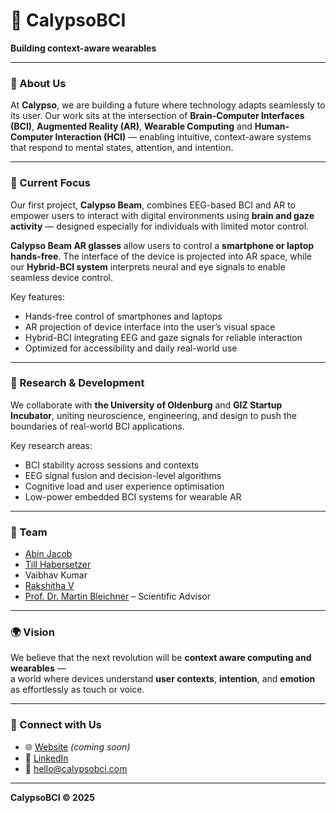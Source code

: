 # 🧠 CalypsoBCI  
**Building context-aware wearables**

---

### 🌊 About Us  
At **Calypso**, we are building a future where technology adapts seamlessly to its user. Our work sits at the intersection of **Brain-Computer Interfaces (BCI)**, **Augmented Reality (AR)**, **Wearable Computing** and **Human-Computer Interaction (HCI)** — enabling intuitive, context-aware systems that respond to mental states, attention, and intention.

---

### 🔬 Current Focus  
Our first project, **Calypso Beam**, combines EEG-based BCI and AR to empower users to interact with digital environments using **brain and gaze activity** — designed especially for individuals with limited motor control.  

**Calypso Beam AR glasses** allow users to control a **smartphone or laptop hands-free**. The interface of the device is projected into AR space, while our **Hybrid-BCI system** interprets neural and eye signals to enable seamless device control.  

Key features:
- Hands-free control of smartphones and laptops  
- AR projection of device interface into the user’s visual space  
- Hybrid-BCI integrating EEG and gaze signals for reliable interaction  
- Optimized for accessibility and daily real-world use

---

### 🧠 Research & Development  
We collaborate with **the University of Oldenburg** and **GIZ Startup Incubator**, uniting neuroscience, engineering, and design to push the boundaries of real-world BCI applications.

Key research areas:
- BCI stability across sessions and contexts  
- EEG signal fusion and decision-level algorithms  
- Cognitive load and user experience optimisation  
- Low-power embedded BCI systems for wearable AR

---

### 👥 Team  
- [Abin Jacob](https://github.com/abinjakob)
- [Till Habersetzer](https://github.com/tillhabersetzer)
- Vaibhav Kumar
- [Rakshitha V](https://github.com/Virupaksh0102)
- [Prof. Dr. Martin Bleichner](https://github.com/mgbleichner) – Scientific Advisor  

---

### 🌍 Vision  
We believe that the next revolution will be **context aware computing and wearables** —  
a world where devices understand **user contexts**, **intention**, and **emotion** as effortlessly as touch or voice.

---

### 💬 Connect with Us  
- 🌐 [Website](https://calypsobci.com) *(coming soon)*  
- 💼 [LinkedIn](https://linkedin.com/company/calypsobci)  
- 📩 hello@calypsobci.com  

---

**CalypsoBCI © 2025**  

